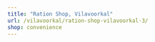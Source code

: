 ```yaml
---
title: "Ration Shop, Vilavoorkal"
url: /vilavoorkal/ration-shop-vilavoorkal-3/
shop: convenience
---
```

